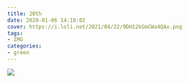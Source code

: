 ```yaml
---
title: 20th
date: 2020-01-06 14:18:02
cover: https://i.loli.net/2021/04/22/9DH12kGmCWa4QAx.png
tags:
- IMG
categories:
- green
---
```

![](20000106.png)
